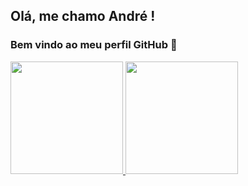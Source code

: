 ## Olá, me chamo André !
### Bem vindo ao meu perfil GitHub 👋


<div>
<a href="https://github.com/andre20022">
<img height="180em" src="https://github-readme-stats.vercel.app/api/top-langs/?username=andre20022&layout=compact&langs_count=7&theme=dracula"/>
<img height="180em" src="https://github-readme-stats.vercel.app/api?username=andre20022&show_icons=true&theme=dracula&include_all_commits=true&count_private=true"/>
</div>
